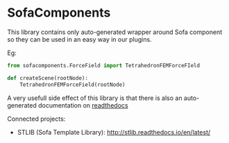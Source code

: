 # SofaComponents
This library contains only auto-generated wrapper around Sofa component so they can be used 
in an easy way in our plugins. 

Eg: 
```python
from sofacomponents.ForceField import TetrahedronFEMForceFIeld

def createScene(rootNode):
    TetrahedronFEMForceField(rootNode)
```

A very usefull side effect of this library is that there is also an auto-generated documentation on [readthedocs](http://sofacomponents.readthedocs.io/en/latest/index.html)

Connected projects: 
- STLIB (Sofa Template Library): http://stlib.readthedocs.io/en/latest/
